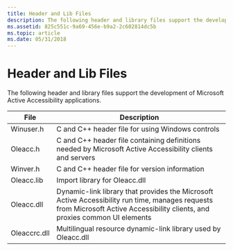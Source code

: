 ```yaml
---
title: Header and Lib Files
description: The following header and library files support the development of Microsoft Active Accessibility applications.
ms.assetid: 825c551c-9a69-456e-b9a2-2c602814dc5b
ms.topic: article
ms.date: 05/31/2018
---
```


# Header and Lib Files

The following header and library files support the development of Microsoft Active Accessibility applications.



| File         | Description                                                                                                                                                                  |
|--------------|------------------------------------------------------------------------------------------------------------------------------------------------------------------------------|
| Winuser.h    | C and C++ header file for using Windows controls                                                                                                                             |
| Oleacc.h     | C and C++ header file containing definitions needed by Microsoft Active Accessibility clients and servers                                                                    |
| Winver.h     | C and C++ header file for version information                                                                                                                                |
| Oleacc.lib   | Import library for Oleacc.dll                                                                                                                                                |
| Oleacc.dll   | Dynamic-link library that provides the Microsoft Active Accessibility run time, manages requests from Microsoft Active Accessibility clients, and proxies common UI elements |
| Oleaccrc.dll | Multilingual resource dynamic-link library used by Oleacc.dll                                                                                                                |



 

 

 




